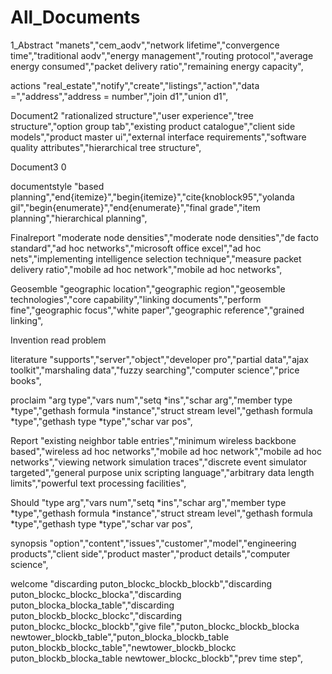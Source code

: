 # All_Documents
1_Abstract
"manets","cem_aodv","network lifetime","convergence time","traditional aodv","energy management","routing protocol","average energy consumed","packet delivery ratio","remaining energy capacity",

actions
"real_estate","notify","create","listings","action","data =","address","address = number","join d1","union d1",

Document2
"rationalized structure","user experience","tree structure","option group tab","existing product catalogue","client side models","product master ui","external interface requirements","software quality attributes","hierarchical tree structure",

Document3
0

documentstyle
"based planning","end{itemize}","begin{itemize}","cite{knoblock95","yolanda gil","begin{enumerate}","end{enumerate}","final grade","item planning","hierarchical planning",

Finalreport
"moderate  node densities","moderate node densities","de facto standard","ad hoc networks","microsoft office excel","ad hoc nets","implementing intelligence selection technique","measure packet delivery ratio","mobile ad hoc network","mobile ad hoc networks",

Geosemble
"geographic location","geographic region","geosemble technologies","core capability","linking documents","perform fine","geographic focus","white paper","geographic reference","grained linking",

Invention
read problem

literature
"supports","server","object","developer pro","partial data","ajax toolkit","marshaling data","fuzzy searching","computer science","price books",

proclaim
"arg type","vars num","setq *ins","schar arg","member type *type","gethash formula *instance","struct stream level","gethash formula *type","gethash type *type","schar var pos",

Report
"existing neighbor table entries","minimum wireless backbone based","wireless ad hoc networks","mobile ad hoc network","mobile ad hoc networks","viewing network simulation traces","discrete event simulator targeted","general purpose unix scripting language","arbitrary data length limits","powerful text processing facilities",


Should
"type arg","vars num","setq *ins","schar arg","member type *type","gethash formula *instance","struct stream level","gethash formula *type","gethash type *type","schar var pos",

synopsis
"option","content","issues","customer","model","engineering products","client side","product master","product details","computer science",

welcome
"discarding puton_blockc_blockb_blockb","discarding puton_blockc_blockc_blocka","discarding puton_blocka_blocka_table","discarding puton_blockb_blockc_blockc","discarding puton_blockc_blockc_blockb","give file","puton_blockc_blockb_blocka newtower_blockb_table","puton_blocka_blockb_table puton_blockb_blockc_table","newtower_blockb_blockc puton_blockb_blocka_table newtower_blockc_blockb","prev time step",
